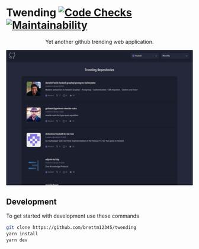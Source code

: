 # Twending [![Code Checks](https://raw.githubusercontent.com/codechecks/docs/master/images/badges/badge-default.svg?sanitize=true)](https://codechecks.io) [![Maintainability](https://api.codeclimate.com/v1/badges/072e2e327dabeef158a6/maintainability)](https://codeclimate.com/github/Brettm12345/twending/maintainability)

<p align="center">
  Yet another github trending web application.
</p>

[![Screenshot](https://raw.githubusercontent.com/Brettm12345/twending/master/public/screenshot.png)](https://twending.now.sh)

## Development

To get started with development use these commands

```bash
git clone https://github.com/brettm12345/twending
yarn install
yarn dev
```
